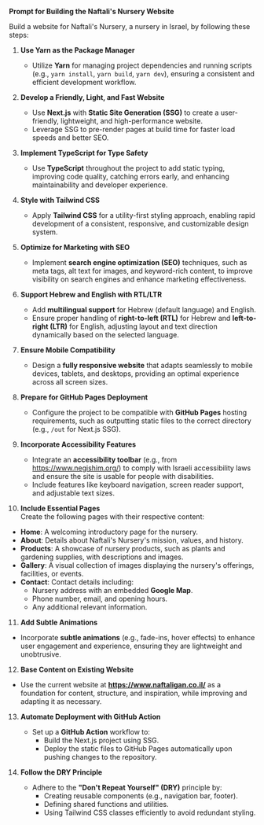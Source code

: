 **Prompt for Building the Naftali's Nursery Website**

Build a website for Naftali's Nursery, a nursery in Israel, by following these steps:

1. **Use Yarn as the Package Manager**  
    - Utilize **Yarn** for managing project dependencies and running scripts (e.g., `yarn install`, `yarn build`, `yarn dev`), ensuring a consistent and efficient development workflow.

2. **Develop a Friendly, Light, and Fast Website**  
   - Use **Next.js** with **Static Site Generation (SSG)** to create a user-friendly, lightweight, and high-performance website.  
   - Leverage SSG to pre-render pages at build time for faster load speeds and better SEO.

3. **Implement TypeScript for Type Safety**  
    - Use **TypeScript** throughout the project to add static typing, improving code quality, catching errors early, and enhancing maintainability and developer experience.

4. **Style with Tailwind CSS**  
    - Apply **Tailwind CSS** for a utility-first styling approach, enabling rapid development of a consistent, responsive, and customizable design system.

5. **Optimize for Marketing with SEO**  
   - Implement **search engine optimization (SEO)** techniques, such as meta tags, alt text for images, and keyword-rich content, to improve visibility on search engines and enhance marketing effectiveness.

6. **Support Hebrew and English with RTL/LTR**  
   - Add **multilingual support** for Hebrew (default language) and English.  
   - Ensure proper handling of **right-to-left (RTL)** for Hebrew and **left-to-right (LTR)** for English, adjusting layout and text direction dynamically based on the selected language.

7. **Ensure Mobile Compatibility**  
   - Design a **fully responsive website** that adapts seamlessly to mobile devices, tablets, and desktops, providing an optimal experience across all screen sizes.

8. **Prepare for GitHub Pages Deployment**  
   - Configure the project to be compatible with **GitHub Pages** hosting requirements, such as outputting static files to the correct directory (e.g., `/out` for Next.js SSG).

9. **Incorporate Accessibility Features**  
   - Integrate an **accessibility toolbar** (e.g., from https://www.negishim.org/) to comply with Israeli accessibility laws and ensure the site is usable for people with disabilities.  
   - Include features like keyboard navigation, screen reader support, and adjustable text sizes.

10. **Include Essential Pages**  
   Create the following pages with their respective content:  
   - **Home**: A welcoming introductory page for the nursery.  
   - **About**: Details about Naftali's Nursery's mission, values, and history.  
   - **Products**: A showcase of nursery products, such as plants and gardening supplies, with descriptions and images.  
   - **Gallery**: A visual collection of images displaying the nursery's offerings, facilities, or events.  
   - **Contact**: Contact details including:  
     - Nursery address with an embedded **Google Map**.  
     - Phone number, email, and opening hours.  
     - Any additional relevant information.

11. **Add Subtle Animations**  
   - Incorporate **subtle animations** (e.g., fade-ins, hover effects) to enhance user engagement and experience, ensuring they are lightweight and unobtrusive.

12. **Base Content on Existing Website**  
   - Use the current website at **https://www.naftaligan.co.il/** as a foundation for content, structure, and inspiration, while improving and adapting it as necessary.

13. **Automate Deployment with GitHub Action**  
    - Set up a **GitHub Action** workflow to:  
      - Build the Next.js project using SSG.  
      - Deploy the static files to GitHub Pages automatically upon pushing changes to the repository.

14. **Follow the DRY Principle**  
    - Adhere to the **"Don't Repeat Yourself" (DRY)** principle by:  
      - Creating reusable components (e.g., navigation bar, footer).  
      - Defining shared functions and utilities.  
      - Using Tailwind CSS classes efficiently to avoid redundant styling.
